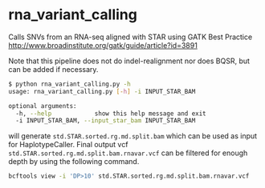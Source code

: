 # rna_variant_calling
Calls SNVs from an RNA-seq aligned with STAR using GATK Best Practice
http://www.broadinstitute.org/gatk/guide/article?id=3891

Note that this pipeline does not do indel-realignment nor does BQSR, but can be added if necessary. 


```bash
$ python rna_variant_calling.py -h
usage: rna_variant_calling.py [-h] -i INPUT_STAR_BAM

optional arguments:
  -h, --help            show this help message and exit
  -i INPUT_STAR_BAM, --input_star_bam INPUT_STAR_BAM
```
will generate `std.STAR.sorted.rg.md.split.bam` which can be used as input for HaplotypeCaller. 
Final output vcf `std.STAR.sorted.rg.md.split.bam.rnavar.vcf` can be filtered for enough depth by using the following command. 

```bash
bcftools view -i 'DP>10' std.STAR.sorted.rg.md.split.bam.rnavar.vcf
```

